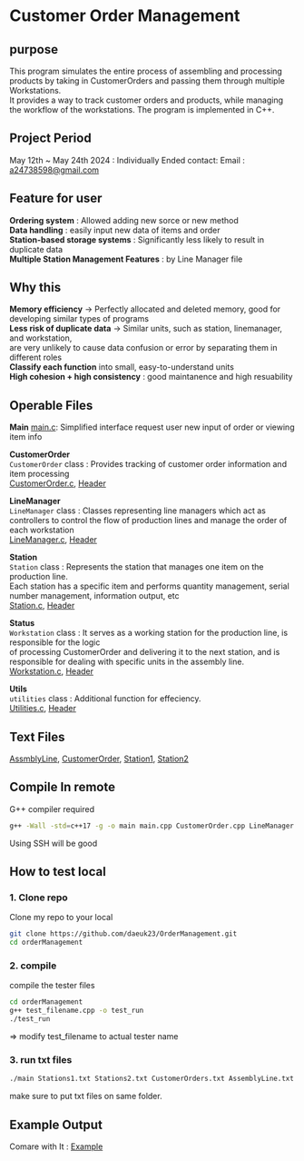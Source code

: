 # Customer Order Management

## purpose 
This program simulates the entire process of assembling and processing products by taking in CustomerOrders and passing them through multiple Workstations.   
It provides a way to track customer orders and products, while managing the workflow of the workstations. The program is implemented in C++.  

## Project Period
May 12th ~ May 24th 2024 : Individually Ended
contact: Email : a24738598@gmail.com  

## Feature for user
**Ordering system** : Allowed adding new sorce or new method    
**Data handling** : easily input new data of items and order  
**Station-based storage systems** : Significantly less likely to result in duplicate data  
**Multiple Station Management Features** : by Line Manager file  

## Why this  
**Memory efficiency** -> Perfectly allocated and deleted memory, good for developing similar types of programs  
**Less risk of duplicate data** -> Similar units, such as station, linemanager, and workstation,   
are very unlikely to cause data confusion or error by separating them in different roles  
**Classify each function** into small, easy-to-understand units  
**High cohesion + high consistency** : good maintanence and high resuability  

## Operable Files

**Main**
[main.c](rcs/main.cpp): Simplified interface request user new input of order or viewing item info  

**CustomerOrder**  
`CustomerOrder` class : Provides tracking of customer order information and item processing  
[CustomerOrder.c](rcs/CustomerOrder.cpp), [Header](rcs/CustomerOrder.h)  

**LineManager**  
`LineManager` class : Classes representing line managers which act as controllers to control the flow of production lines and manage the order of each workstation  
[LineManager.c](rcs/LineManager.cpp), [Header](rcs/LineManager.h)  

**Station**  
`Station` class : Represents the station that manages one item on the production line.  
Each station has a specific item and performs quantity management, serial number management, information output, etc  
[Station.c](rcs/Station.cpp), [Header](rcs/Station.h)  

**Status**  
`Workstation` class : It serves as a working station for the production line, is responsible for the logic  
of processing CustomerOrder and delivering it to the next station, and is responsible for dealing with specific units in the assembly line.  
[Workstation.c](rcs/Workstation.cpp), [Header](rcs/Workstation.h)  

**Utils**  
`utilities` class : Additional function for effeciency.  
[Utilities.c](rcs/Utilities.cpp), [Header](rcs/Utilities.h)  

## Text Files  
[AssmblyLine](txt/AssemblyLine.txt), [CustomerOrder](txt/CustomerOrders.txt), [Station1](txt/Stations1.txt), [Station2](txt/Stations2.txt)

## Compile In remote 
G++ compiler required  

```bash
g++ -Wall -std=c++17 -g -o main main.cpp CustomerOrder.cpp LineManager.cpp Station.cpp Utilities.cpp Workstation.cpp
```
Using SSH will be good

## How to test local

### 1. Clone repo

Clone my repo to your local

```bash
git clone https://github.com/daeuk23/OrderManagement.git
cd orderManagement
```  
### 2. compile

compile the tester files

```bash
cd orderManagement
g++ test_filename.cpp -o test_run
./test_run
```
=> modify test_filename to actual tester name

### 3. run txt files
```bash
./main Stations1.txt Stations2.txt CustomerOrders.txt AssemblyLine.txt
```
make sure to put txt files on same folder.  

## Example Output  
Comare with It : [Example](txt/sampleoutput.txt)

